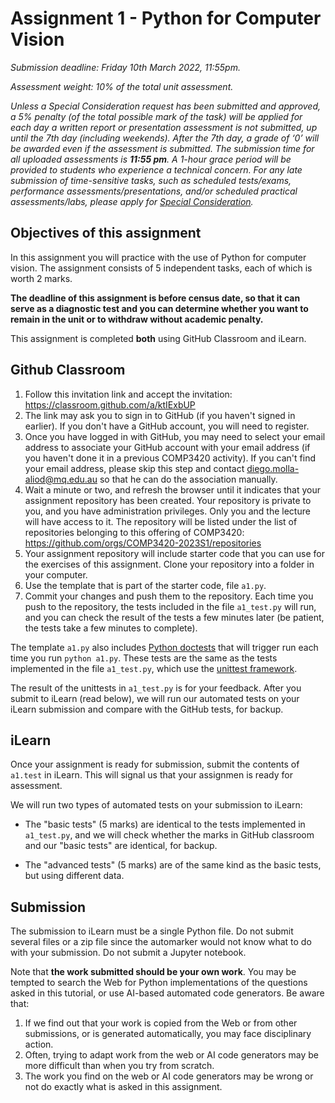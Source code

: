# Assignment 1 - Python for Computer Vision

*Submission deadline: Friday 10th March 2022, 11:55pm.*

*Assessment weight: 10% of the total unit assessment.*

*Unless a Special Consideration request has been submitted and approved, a 5% penalty (of the total possible mark of the task) will be applied for each day a written report or presentation assessment is not submitted, up until the 7th day (including weekends). After the 7th day, a grade of ‘0’ will be awarded even if the assessment is submitted. The submission time for all uploaded assessments is **11:55 pm**. A 1-hour grace period will be provided to students who experience a technical concern.  For any late submission of time-sensitive tasks, such as scheduled tests/exams, performance assessments/presentations, and/or scheduled practical assessments/labs, please apply for [Special Consideration](https://students.mq.edu.au/study/assessment-exams/special-consideration).*

## Objectives of this assignment

In this assignment you will practice with the use of Python for computer vision. The assignment consists of 5 independent tasks, each of which is worth 2 marks.

**The deadline of this assignment is before census date, so that it can serve as a diagnostic test and you can determine whether you want to remain in the unit or to withdraw without academic penalty.**

This assignment is completed **both** using GitHub Classroom and iLearn.

## Github Classroom

1. Follow this invitation link and accept the invitation: https://classroom.github.com/a/ktIExbUP
2. The link may ask you to sign in to GitHub (if you haven't signed in earlier). If you don't have a GitHub account, you will need to register.
3. Once you have logged in with GitHub, you may need to select your email address to associate your GitHub account with your email address (if you haven't done it in a previous COMP3420 activity). If you can't find your email address, please skip this step and contact diego.molla-aliod@mq.edu.au so that he can do the association manually.
4. Wait a minute or two, and refresh the browser until it indicates that your assignment repository has been created. Your repository is private to you, and you have administration privileges. Only you and the lecture will have access to it. The repository will be listed under the list of repositories belonging to this offering of COMP3420: https://github.com/orgs/COMP3420-2023S1/repositories
5. Your assignment repository will include starter code that you can use for the exercises of this assignment. Clone your repository into a folder in your computer.
6. Use the template that is part of the starter code, file `a1.py`.
7. Commit your changes and push them to the repository. Each time you push to the repository, the tests included in the file `a1_test.py` will run, and you can check the result of the tests a few minutes later (be patient, the tests take a few minutes to complete).

The template `a1.py` also includes [Python doctests](https://docs.python.org/3/library/doctest.html) that will trigger run each time you run `python a1.py`. These tests are the same as the tests implemented in the file `a1_test.py`, which use the [unittest framework](https://docs.python.org/3/library/unittest.html).

The result of the unittests in `a1_test.py` is for your feedback. After you submit to iLearn (read below), we will run our automated tests on your iLearn submission and compare with the GitHub tests, for backup.

## iLearn

Once your assignment is ready for submission, submit the contents of `a1.test` in iLearn. This will signal us that your assignmen is ready for assessment. 

We will run two types of automated tests on your submission to iLearn: 

- The "basic tests" (5 marks) are identical to the tests implemented in `a1_test.py`, and we will check whether the marks in GitHub classroom and our "basic tests" are identical, for backup.

- The "advanced tests" (5 marks) are of the same kind as the basic tests, but using different data.


## Submission

The submission to iLearn must be a single Python file. Do not submit several files or a zip file since the automarker would not know what to do with your submission. Do not submit a Jupyter notebook.

Note that **the work submitted should be your own work**. You may be tempted to search the Web for Python implementations of the questions asked in this tutorial, or use AI-based automated code generators. Be aware that:

1. If we find out that your work is copied from the Web or from other submissions, or is generated automatically, you may face disciplinary action.
2. Often, trying to adapt work from the web or 
AI code generators may be more difficult than when you try from scratch.
3. The work you find on the web or AI code generators may be wrong or not do exactly what is asked in this assignment.
